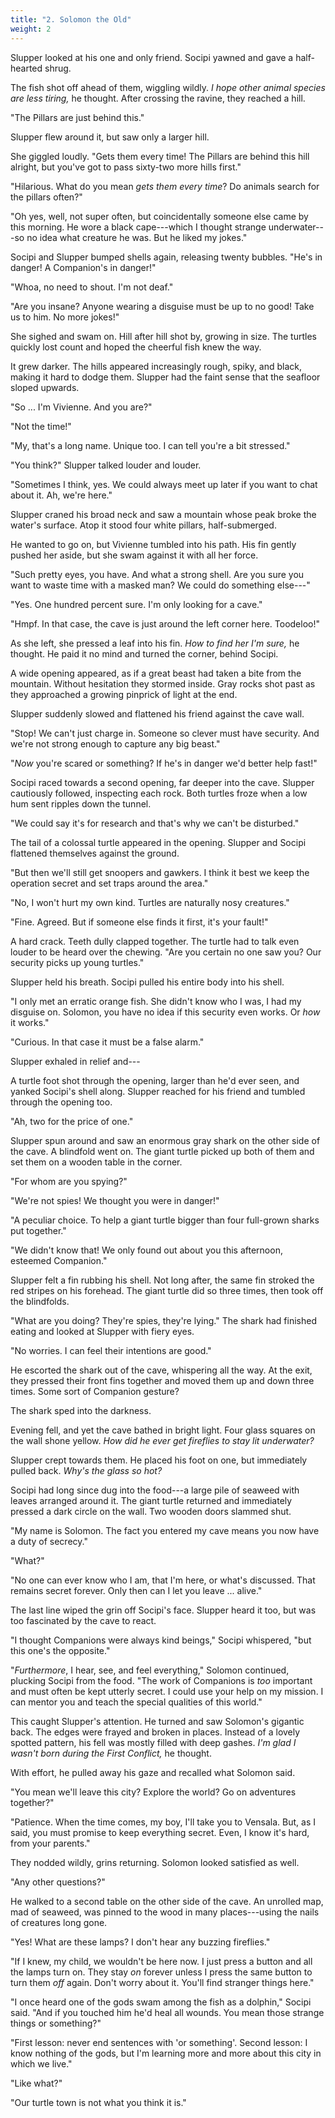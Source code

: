 ```yaml
---
title: "2. Solomon the Old"
weight: 2
---
```


Slupper looked at his one and only friend. Socipi yawned and gave a half-hearted shrug. 

The fish shot off ahead of them, wiggling wildly. _I hope other animal species are less tiring,_ he thought. After crossing the ravine, they reached a hill. 

"The Pillars are just behind this."

Slupper flew around it, but saw only a larger hill.

She giggled loudly. "Gets them every time! The Pillars are behind this hill alright, but you've got to pass sixty-two more hills first."

"Hilarious. What do you mean _gets them every time_? Do animals search for the pillars often?"

"Oh yes, well, not super often, but coincidentally someone else came by this morning. He wore a black cape---which I thought strange underwater---so no idea what creature he was. But he liked my jokes."

Socipi and Slupper bumped shells again, releasing twenty bubbles. "He's in danger! A Companion's in danger!"

"Whoa, no need to shout. I'm not deaf."

"Are you insane? Anyone wearing a disguise must be up to no good! Take us to him. No more jokes!"

She sighed and swam on. Hill after hill shot by, growing in size. The turtles quickly lost count and hoped the cheerful fish knew the way.

It grew darker. The hills appeared increasingly rough, spiky, and black, making it hard to dodge them. Slupper had the faint sense that the seafloor sloped upwards.

"So ... I'm Vivienne. And you are?"

"Not the time!"

"My, that's a long name. Unique too. I can tell you're a bit stressed."

"You think?" Slupper talked louder and louder.

"Sometimes I think, yes. We could always meet up later if you want to chat about it. Ah, we're here."

Slupper craned his broad neck and saw a mountain whose peak broke the water's surface. Atop it stood four white pillars, half-submerged.

He wanted to go on, but Vivienne tumbled into his path. His fin gently pushed her aside, but she swam against it with all her force. 

"Such pretty eyes, you have. And what a strong shell. Are you sure you want to waste time with a masked man? We could do something else---"

"Yes. One hundred percent sure. I'm only looking for a cave."

"Hmpf. In that case, the cave is just around the left corner here. Toodeloo!"

As she left, she pressed a leaf into his fin. _How to find her I'm sure,_ he thought. He paid it no mind and turned the corner, behind Socipi.

A wide opening appeared, as if a great beast had taken a bite from the mountain. Without hesitation they stormed inside. Gray rocks shot past as they approached a growing pinprick of light at the end.

Slupper suddenly slowed and flattened his friend against the cave wall. 

"Stop! We can't just charge in. Someone so clever must have security. And we're not strong enough to capture any big beast."

"_Now_ you're scared or something? If he's in danger we'd better help fast!"

Socipi raced towards a second opening, far deeper into the cave. Slupper cautiously followed, inspecting each rock. Both turtles froze when a low hum sent ripples down the tunnel.

"We could say it's for research and that's why we can't be disturbed."

The tail of a colossal turtle appeared in the opening. Slupper and Socipi flattened themselves against the ground.

"But then we'll still get snoopers and gawkers. I think it best we keep the operation secret and set traps around the area."

"No, I won't hurt my own kind. Turtles are naturally nosy creatures."

"Fine. Agreed. But if someone else finds it first, it's your fault!"

A hard crack. Teeth dully clapped together. The turtle had to talk even louder to be heard over the chewing. "Are you certain no one saw you? Our security picks up young turtles."

Slupper held his breath. Socipi pulled his entire body into his shell.

"I only met an erratic orange fish. She didn't know who I was, I had my disguise on. Solomon, you have no idea if this security even works. Or _how_ it works."

"Curious. In that case it must be a false alarm."

Slupper exhaled in relief and---

A turtle foot shot through the opening, larger than he'd ever seen, and yanked Socipi's shell along. Slupper reached for his friend and tumbled through the opening too.

"Ah, two for the price of one."

Slupper spun around and saw an enormous gray shark on the other side of the cave. A blindfold went on. The giant turtle picked up both of them and set them on a wooden table in the corner.

"For whom are you spying?"

"We're not spies! We thought you were in danger!"

"A peculiar choice. To help a giant turtle bigger than four full-grown sharks put together."

"We didn't know that! We only found out about you this afternoon, esteemed Companion."

Slupper felt a fin rubbing his shell. Not long after, the same fin stroked the red stripes on his forehead. The giant turtle did so three times, then took off the blindfolds.

"What are you doing? They're spies, they're lying." The shark had finished eating and looked at Slupper with fiery eyes.

"No worries. I can feel their intentions are good." 

He escorted the shark out of the cave, whispering all the way. At the exit, they pressed their front fins together and moved them up and down three times. Some sort of Companion gesture? 

The shark sped into the darkness.

Evening fell, and yet the cave bathed in bright light. Four glass squares on the wall shone yellow. _How did he ever get fireflies to stay lit underwater?_

Slupper crept towards them. He placed his foot on one, but immediately pulled back. _Why's the glass so hot?_

Socipi had long since dug into the food---a large pile of seaweed with leaves arranged around it. The giant turtle returned and immediately pressed a dark circle on the wall. Two wooden doors slammed shut.

"My name is Solomon. The fact you entered my cave means you now have a duty of secrecy."

"What?"

"No one can ever know who I am, that I'm here, or what's discussed. That remains secret forever. Only then can I let you leave ... alive."

The last line wiped the grin off Socipi's face. Slupper heard it too, but was too fascinated by the cave to react.

"I thought Companions were always kind beings," Socipi whispered, "but this one's the opposite."

"_Furthermore_, I hear, see, and feel everything," Solomon continued, plucking Socipi from the food. "The work of Companions is _too_ important and must often be kept utterly secret. I could use your help on my mission. I can mentor you and teach the special qualities of this world."

This caught Slupper's attention. He turned and saw Solomon's gigantic back. The edges were frayed and broken in places. Instead of a lovely spotted pattern, his fell was mostly filled with deep gashes. _I'm glad I wasn't born during the First Conflict,_ he thought.

With effort, he pulled away his gaze and recalled what Solomon said. 

"You mean we'll leave this city? Explore the world? Go on adventures together?"

"Patience. When the time comes, my boy, I'll take you to Vensala. But, as I said, you must promise to keep everything secret. Even, I know it's hard, from your parents."

They nodded wildly, grins returning. Solomon looked satisfied as well.

"Any other questions?" 

He walked to a second table on the other side of the cave. An unrolled map, mad of seaweed, was pinned to the wood in many places---using the nails of creatures long gone.

"Yes! What are these lamps? I don't hear any buzzing fireflies."

"If I knew, my child, we wouldn't be here now. I just press a button and all the lamps turn on. They stay _on_ forever unless I press the same button to turn them _off_ again. Don't worry about it. You'll find stranger things here."

"I once heard one of the gods swam among the fish as a dolphin," Socipi said. "And if you touched him he'd heal all wounds. You mean those strange things or something?"

"First lesson: never end sentences with 'or something'. Second lesson: I know nothing of the gods, but I'm learning more and more about this city in which we live."

"Like what?"

"Our turtle town is not what you think it is."

